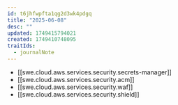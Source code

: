 ```yaml
---
id: t6jhfwpfta1qg2d3wk4pdgq
title: "2025-06-08"
desc: ""
updated: 1749415794021
created: 1749410748095
traitIds:
  - journalNote
---
```


- [[swe.cloud.aws.services.security.secrets-manager]]
- [[swe.cloud.aws.services.security.acm]]
- [[swe.cloud.aws.services.security.waf]]
- [[swe.cloud.aws.services.security.shield]]
